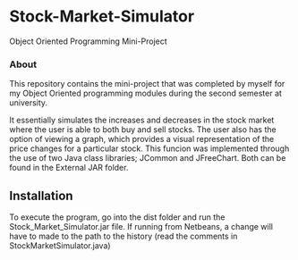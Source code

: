 # Stock-Market-Simulator
Object Oriented Programming Mini-Project
### About
This repository contains the mini-project that was completed by myself for my Object Oriented programming modules during the second semester at university. 

It essentially simulates the increases and decreases in the stock market where the user is able to both buy and sell stocks. The user also has the option of viewing a graph, which provides a visual representation of the price changes for a particular stock. This funcion was implemented through the use of two Java class libraries; JCommon and JFreeChart. Both can be found in the External JAR folder.

## Installation
To execute the program, go into the dist folder and run the Stock_Market_Simulator.jar file. If running from Netbeans, a change will have to made to the path to the history (read the comments in StockMarketSimulator.java)

